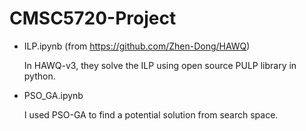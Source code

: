 # CMSC5720-Project

* ILP.ipynb (from https://github.com/Zhen-Dong/HAWQ)

  In HAWQ-v3, they solve the ILP using open source PULP library in python.


* PSO_GA.ipynb

  I used PSO-GA to find a potential solution from search space.
